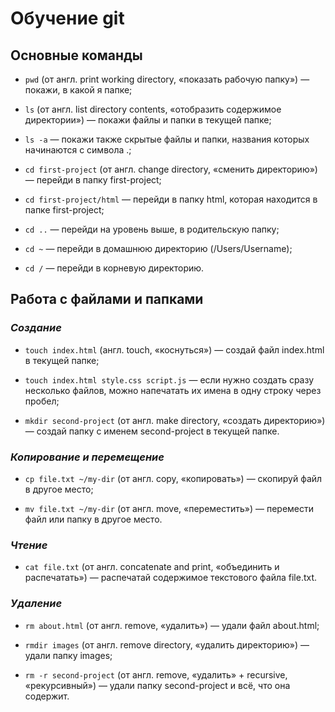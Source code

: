 # Обучение git


## Основные команды


* ```pwd``` (от англ. print working directory, «показать рабочую папку») — покажи, в какой я папке;


* ```ls``` (от англ. list directory contents, «отобразить содержимое директории») — покажи файлы и папки в текущей папке;


* ```ls -a``` — покажи также скрытые файлы и папки, названия которых начинаются с символа .;


* ```cd first-project``` (от англ. change directory, «сменить директорию») — перейди в папку first-project;


* ```cd first-project/html``` — перейди в папку html, которая находится в папке first-project;


* ```cd ..``` — перейди на уровень выше, в родительскую папку;


* ```cd ~``` — перейди в домашнюю директорию (/Users/Username);


* ```cd /``` — перейди в корневую директорию.



## Работа с файлами и папками


### _Создание_


* ```touch index.html``` (англ. touch, «коснуться») — создай файл index.html в текущей папке;


* ```touch index.html style.css script.js``` — если нужно создать сразу несколько файлов, можно 
напечатать их имена в одну строку через пробел;


* ```mkdir second-project``` (от англ. make directory, «создать директорию») — создай папку с именем second-project в текущей папке.


### _Копирование и перемещение_


* ```cp file.txt ~/my-dir``` (от англ. copy, «копировать») — скопируй файл в другое место;


* ```mv file.txt ~/my-dir``` (от англ. move, «переместить») — перемести файл или папку в другое место.


### _Чтение_


* ```cat file.txt``` (от англ. concatenate and print, «объединить и распечатать») — распечатай содержимое текстового файла file.txt.


### _Удаление_


* ```rm about.html``` (от англ. remove, «удалить») — удали файл about.html;


* ```rmdir images``` (от англ. remove directory, «удалить директорию») — удали папку images;


* ```rm -r second-project``` (от англ. remove, «удалить» + recursive, «рекурсивный») — удали папку second-project и всё, что она содержит.
